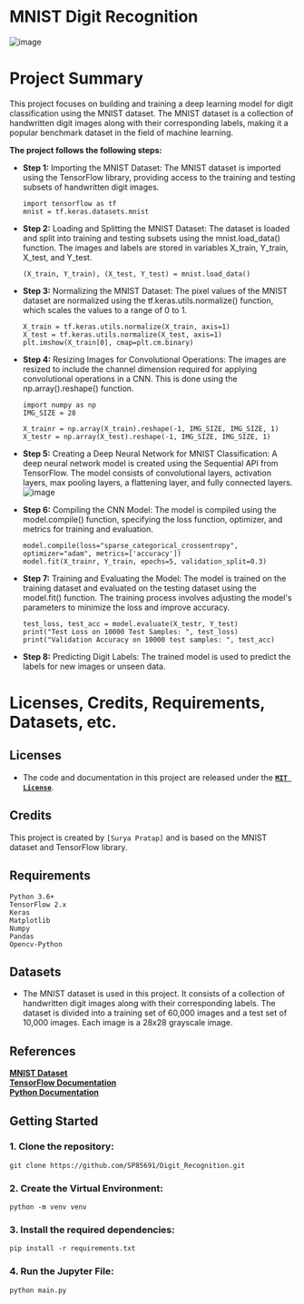 # MNIST Digit Recognition
![image](https://github.com/SP85691/Digit_Recognition/assets/86033489/769b27ea-e9d6-4779-b9bb-e322b9cf5da4)
# Project Summary
This project focuses on building and training a deep learning model for digit classification using the MNIST dataset. The MNIST dataset is a collection of handwritten digit images along with their corresponding labels, making it a popular benchmark dataset in the field of machine learning.

**The project follows the following steps:**

- **Step 1:** Importing the MNIST Dataset: The MNIST dataset is imported using the TensorFlow library, providing access to the training and testing subsets of handwritten digit images.
  ```
  import tensorflow as tf
  mnist = tf.keras.datasets.mnist
  ```

- **Step 2:** Loading and Splitting the MNIST Dataset: The dataset is loaded and split into training and testing subsets using the mnist.load_data() function. The images and labels are stored in variables X_train, Y_train, X_test, and Y_test.
  ```
  (X_train, Y_train), (X_test, Y_test) = mnist.load_data()
  ```
- **Step 3:** Normalizing the MNIST Dataset: The pixel values of the MNIST dataset are normalized using the tf.keras.utils.normalize() function, which scales the values to a range of 0 to 1.
  ```
  X_train = tf.keras.utils.normalize(X_train, axis=1)
  X_test = tf.keras.utils.normalize(X_test, axis=1)
  plt.imshow(X_train[0], cmap=plt.cm.binary)
  ```
- **Step 4:** Resizing Images for Convolutional Operations: The images are resized to include the channel dimension required for applying convolutional operations in a CNN. This is done using the np.array().reshape() function.
  ```
  import numpy as np
  IMG_SIZE = 28

  X_trainr = np.array(X_train).reshape(-1, IMG_SIZE, IMG_SIZE, 1)
  X_testr = np.array(X_test).reshape(-1, IMG_SIZE, IMG_SIZE, 1)
  ```
- **Step 5:** Creating a Deep Neural Network for MNIST Classification: A deep neural network model is created using the Sequential API from TensorFlow. The model consists of convolutional layers, activation layers, max pooling layers, a flattening layer, and fully connected layers.<br>
  ![image](https://github.com/SP85691/Digit_Recognition/assets/86033489/39578078-2c0d-43af-9577-128fd92feaa0)
- **Step 6:** Compiling the CNN Model: The model is compiled using the model.compile() function, specifying the loss function, optimizer, and metrics for training and evaluation.
  ```
  model.compile(loss="sparse_categorical_crossentropy", optimizer="adam", metrics=['accuracy'])
  model.fit(X_trainr, Y_train, epochs=5, validation_split=0.3)
  ```
- **Step 7:** Training and Evaluating the Model: The model is trained on the training dataset and evaluated on the testing dataset using the model.fit() function. The training process involves adjusting the model's parameters to minimize the loss and improve accuracy.
  ```
  test_loss, test_acc = model.evaluate(X_testr, Y_test)
  print("Test Loss on 10000 Test Samples: ", test_loss)
  print("Validation Accuracy on 10000 test samples: ", test_acc)
  ```
- **Step 8:** Predicting Digit Labels: The trained model is used to predict the labels for new images or unseen data.

# **Licenses, Credits, Requirements, Datasets, etc.**
## **Licenses**
- The code and documentation in this project are released under the <a href="https://opensource.org/license/mit/" target="_blank"><u>**`MIT License`**</u></a>.

## **Credits**
This project is created by `[Surya Pratap]` and is based on the MNIST dataset and TensorFlow library.

## **Requirements**
```
Python 3.6+
TensorFlow 2.x
Keras
Matplotlib
Numpy
Pandas
Opencv-Python
```
## **Datasets**
- The MNIST dataset is used in this project. It consists of a collection of handwritten digit images along with their corresponding labels. The dataset is divided into a training set of 60,000 images and a test set of 10,000 images. Each image is a 28x28 grayscale image.

## **References**
<a href="http://yann.lecun.com/exdb/mnist/" target="_blank"><u>**MNIST Dataset**</u></a><br>
<a href="https://www.tensorflow.org/" target="_blank"><u>**TensorFlow Documentation**</u></a><br>
<a href="https://docs.python.org/3/" target="_blank"><u>**Python Documentation**</u></a><br>

## **Getting Started**
### **1. Clone the repository:**
```
git clone https://github.com/SP85691/Digit_Recognition.git
```
### **2. Create the Virtual Environment:**
```
python -m venv venv
```
### **3. Install the required dependencies:**
```
pip install -r requirements.txt
```
### **4. Run the Jupyter File:**
```
python main.py
```
